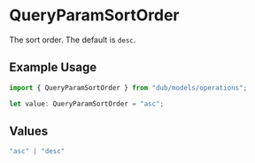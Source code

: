 # QueryParamSortOrder

The sort order. The default is `desc`.

## Example Usage

```typescript
import { QueryParamSortOrder } from "dub/models/operations";

let value: QueryParamSortOrder = "asc";
```

## Values

```typescript
"asc" | "desc"
```